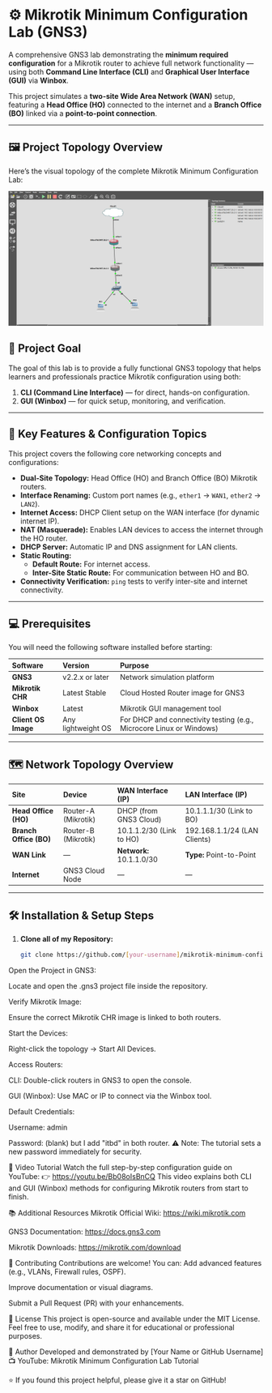 

# ⚙️ Mikrotik Minimum Configuration Lab (GNS3)

A comprehensive GNS3 lab demonstrating the **minimum required configuration** for a Mikrotik router to achieve full network functionality — using both **Command Line Interface (CLI)** and **Graphical User Interface (GUI)** via **Winbox**.

This project simulates a **two-site Wide Area Network (WAN)** setup, featuring a **Head Office (HO)** connected to the internet and a **Branch Office (BO)** linked via a **point-to-point connection**.

---

## 🖼️ Project Topology Overview

Here’s the visual topology of the complete Mikrotik Minimum Configuration Lab:

![Project Topology](Mikrotik/Basic%20Configuration(All-Over)/Project%20image.png)

## 🎯 Project Goal

The goal of this lab is to provide a fully functional GNS3 topology that helps learners and professionals practice Mikrotik configuration using both:

1. **CLI (Command Line Interface)** — for direct, hands-on configuration.
2. **GUI (Winbox)** — for quick setup, monitoring, and verification.

---

## 🚀 Key Features & Configuration Topics

This project covers the following core networking concepts and configurations:

- **Dual-Site Topology:** Head Office (HO) and Branch Office (BO) Mikrotik routers.
- **Interface Renaming:** Custom port names (e.g., `ether1` → `WAN1`, `ether2` → `LAN2`).
- **Internet Access:** DHCP Client setup on the WAN interface (for dynamic internet IP).
- **NAT (Masquerade):** Enables LAN devices to access the internet through the HO router.
- **DHCP Server:** Automatic IP and DNS assignment for LAN clients.
- **Static Routing:** 
  - **Default Route:** For internet access.
  - **Inter-Site Static Route:** For communication between HO and BO.
- **Connectivity Verification:** `ping` tests to verify inter-site and internet connectivity.

---

## 💻 Prerequisites

You will need the following software installed before starting:

| Software | Version | Purpose |
| :--- | :--- | :--- |
| **GNS3** | v2.2.x or later | Network simulation platform |
| **Mikrotik CHR** | Latest Stable | Cloud Hosted Router image for GNS3 |
| **Winbox** | Latest | Mikrotik GUI management tool |
| **Client OS Image** | Any lightweight OS | For DHCP and connectivity testing (e.g., Microcore Linux or Windows) |

---

## 🗺️ Network Topology Overview

| Site | Device | WAN Interface (IP) | LAN Interface (IP) |
| :--- | :--- | :--- | :--- |
| **Head Office (HO)** | Router-A (Mikrotik) | DHCP (from GNS3 Cloud) | 10.1.1.1/30 (Link to BO) |
| **Branch Office (BO)** | Router-B (Mikrotik) | 10.1.1.2/30 (Link to HO) | 192.168.1.1/24 (LAN Clients) |
| **WAN Link** | — | **Network:** 10.1.1.0/30 | **Type:** Point-to-Point |
| **Internet** | GNS3 Cloud Node | — | — |

---

## 🛠️ Installation & Setup Steps

1. **Clone all of my Repository:**
   ```bash
   git clone https://github.com/[your-username]/mikrotik-minimum-configuration-lab.git](https://github.com/devshuvocse/Networking.git

Open the Project in GNS3:


Locate and open the .gns3 project file inside the repository.


Verify Mikrotik Image:


Ensure the correct Mikrotik CHR image is linked to both routers.


Start the Devices:


Right-click the topology → Start All Devices.


Access Routers:


CLI: Double-click routers in GNS3 to open the console.


GUI (Winbox): Use MAC or IP to connect via the Winbox tool.


Default Credentials:


Username: admin


Password: (blank) but I add "itbd" in both router.
 ⚠️ Note: The tutorial sets a new password immediately for security.



🎥 Video Tutorial
Watch the full step-by-step configuration guide on YouTube:
 👉 https://youtu.be/Bb08oIsBnCQ
This video explains both CLI and GUI (Winbox) methods for configuring Mikrotik routers from start to finish.

📚 Additional Resources
Mikrotik Official Wiki: https://wiki.mikrotik.com


GNS3 Documentation: https://docs.gns3.com


Mikrotik Downloads: https://mikrotik.com/download





🤝 Contributing
Contributions are welcome!
 You can:
Add advanced features (e.g., VLANs, Firewall rules, OSPF).


Improve documentation or visual diagrams.


Submit a Pull Request (PR) with your enhancements.



📜 License
This project is open-source and available under the MIT License.
 Feel free to use, modify, and share it for educational or professional purposes.

💬 Author
Developed and demonstrated by [Your Name or GitHub Username]
 📺 YouTube: Mikrotik Minimum Configuration Lab Tutorial

⭐ If you found this project helpful, please give it a star on GitHub!

